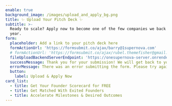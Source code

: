 ```yaml
---
enable: true
background_image: /images/upload_and_apply_bg.png
title: ✨ Upload Your Pitch Deck ✨
subtitle: >-
  Ready to scale? Apply now to become one of the few companies we back each
  year.
form:
  placeholder: Add a link to your pitch deck here
  formActionUrl: 'https://formsubmit.co/ajax/barry@1supernova.com'
  # formActionUrl: 'https://formsubmit.co/ajax/rubel.themefisher@gmail.com'
  fileUploadBackendServerEndpoint: 'https://onesupernova-server.onrender.com/api/drive-upload'
  successMessage: Thank you for your submission! We will get back to you soon.
  errorMessage: There was an error submitting the form. Please try again.
  button:
    label: Upload & Apply Now
card_list:
  - title: Get Your Founder Scorecard for FREE
  - title: Get Matched With Exited Founders
  - title: Accelerate Milestones & Desired Outcomes
---
```

